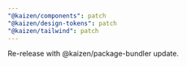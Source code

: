 ```yaml
---
"@kaizen/components": patch
"@kaizen/design-tokens": patch
"@kaizen/tailwind": patch
---
```


Re-release with @kaizen/package-bundler update.

